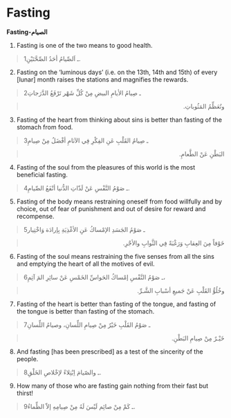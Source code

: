 Fasting
=======

**Fasting-الصيام**

1. Fasting is one of the two means to good health.

> 1ـ اَلصِّيامُ أحَدُ الصِّحَّتَيْنِ.

2. Fasting on the ‘luminous days’ (i.e. on the 13th, 14th and 15th) of
every [lunar] month raises the stations and magnifies the rewards.

> 2ـ صِيامُ الأيامِ البيضِ مِنْ كُلِّ شَهْر تَرْفَعُ الدَّرَجاتِ
<blockquote dir="rtl">
  <p>
وتُعَظِّمُ المَثُوباتِ.
  </p>
</blockquote>

3. Fasting of the heart from thinking about sins is better than fasting
of the stomach from food.

> 3ـ صِيامُ القَلْبِ عَنِ الفِكْرِ فِي الآثامِ أفْضَلُ مِنْ صِيامِ
<blockquote dir="rtl">
  <p>
البَطْنِ عَنْ الطَّعامِ.
  </p>
</blockquote>

4. Fasting of the soul from the pleasures of this world is the most
beneficial fasting.

> 4ـ صَوْمُ النَّفْسِ عَنْ لَذّاتِ الدُّنيا أنْفَعُ الصِّيامِ.

5. Fasting of the body means restraining oneself from food willfully and
by choice, out of fear of punishment and out of desire for reward and
recompense.

> 5ـ صَوْمُ الجَسَدِ الإمْساكُ عَنِ الأغْذِيَةِ بِإرادَة وَاخْتِيار
<blockquote dir="rtl">
  <p>
خَوْفاً مِنَ العِقابِ وَرَغْبَةً فِي الثَّوابِ والأجْرِ.
  </p>
</blockquote>

6. Fasting of the soul means restraining the five senses from all the
sins and emptying the heart of all the motives of evil.

> 6ـ صَوْمُ النَّفْسِ إمْساكُ الحَواسِّ الخَمْسِ عَنْ سائِرِ المَ آثِمِ،
<blockquote dir="rtl">
  <p>
وخُلُوُّ القَلْبِ عَنْ جَميعِ أسْبابِ الشَّـرِّ.
  </p>
</blockquote>

7. Fasting of the heart is better than fasting of the tongue, and
fasting of the tongue is better than fasting of the stomach.

> 7ـ صَوْمُ القَلْبِ خَيْرٌ مِنْ صِيامِ اللِّسانِ، وصيامُ اللِّسانِ
<blockquote dir="rtl">
  <p>
خَيْـرٌ مِنْ صِيامِ البَطْنِ.
  </p>
</blockquote>

8. And fasting [has been prescribed] as a test of the sincerity of the
people.

> 8ـ والصّيامَ اِبْتِلاءً لإخْلاصِ الخَلْقِ.

9. How many of those who are fasting gain nothing from their fast but
thirst!

> 9ـ كَمْ مِنْ صائِم لَيْسَ لَهُ مِنْ صِيامِهِ إلاّ الظِّماءُ.



